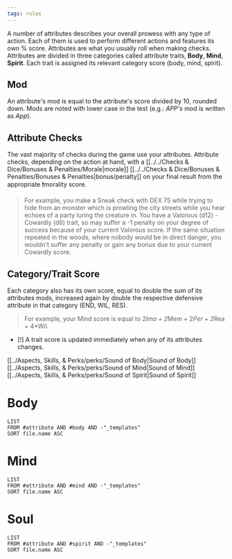 ```yaml
---
tags: rules
---
```

A number of attributes describes your overall prowess with any type of action. Each of them is used to perform different actions and features its own % score. Attributes are what you usually roll when making checks.
Attributes are divided in three categories called attribute traits, **Body**, **Mind**, **Spirit**. Each trait is assigned its relevant category score (body, mind, spirit).

## Mod
An attribute's mod is equal to the attribute's score divided by 10, rounded down. Mods are noted with lower case in the test (e.g.: *APP's* mod is written as *App*).

## Attribute Checks
The vast majority of checks during the game use your attributes. Attribute checks, depending on the action at hand, with a [[../../Checks & Dice/Bonuses & Penalties/Morale|morale]] [[../../Checks & Dice/Bonuses & Penalties/Bonuses & Penalties|bonus/penalty]] on your final result from the appropriate ❗morality score.
> For example, you make a Sneak check with DEX 75 while trying to hide from an monster which is prowling the city streets while you hear echoes of a party luring the creature in. You have a Valorous (d12) - Cowardly (d6) trait, so may suffer a -1 penalty on your degree of success because of your current Valorous score. If the same situation repeated in the woods, where nobody would be in direct danger, you wouldn't suffer any penalty or gain any bonus due to your current Cowardly score.

## Category/Trait Score
Each category also has its own score, equal to double the sum of its attributes mods, increased again by double the respective defensive attribute in that category (END, WIL, RES).
> For example, your Mind score is equal to 2*Ima + 2*Mem + 2*Per + 2*Rea + 4*Wil.

- [!] A trait score is updated immediately when any of its attributes changes.

[[../Aspects, Skills, & Perks/perks/Sound of Body|Sound of Body]]
[[../Aspects, Skills, & Perks/perks/Sound of Mind|Sound of Mind]]
[[../Aspects, Skills, & Perks/perks/Sound of Spirit|Sound of Spirit]]


# Body
```dataview
LIST
FROM #attribute AND #body AND -"_templates"
SORT file.name ASC
```


# Mind
```dataview
LIST
FROM #attribute AND #mind AND -"_templates"
SORT file.name ASC
```
 

# Soul
```dataview
LIST
FROM #attribute AND #spirit AND -"_templates"
SORT file.name ASC
```

